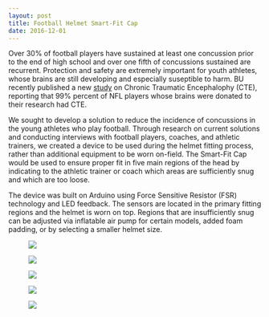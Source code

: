```yaml
---
layout: post
title: Football Helmet Smart-Fit Cap
date: 2016-12-01
---
```


Over 30% of football players have sustained at least one concussion prior to the end of high school and over one fifth of concussions sustained are recurrent. Protection and safety are extremely important for youth athletes, whose brains are still developing and especially suseptible to harm. BU recently published a new <a href="http://jamanetwork.com/journals/jama/article-abstract/2645104">study</a> on Chronic Traumatic Encephalophy (CTE), reporting that 99% percent of NFL players whose brains were donated to their research had CTE. 

We sought to develop a solution to reduce the incidence of concussions in the young athletes who play football. Through research on current solutions and conducting interviews with football players, coaches, and athletic trainers, we created a device to be used during the helmet fitting process, rather than additional equipment to be worn on-field. The Smart-Fit Cap would be used to ensure proper fit in five main regions of the head by indicating to the athletic trainer or coach which areas are sufficiently snug and which are too loose.

The device was built on Arduino using Force Sensitive Resistor (FSR) technology and LED feedback. The sensors are located in the primary fitting regions and the helmet is worn on top. Regions that are insufficiently snug can be adjusted via inflatable air pump for certain models, added foam padding, or by selecting a smaller helmet size.


<div class="blog-photos">
  <figure class="blog-item">
    <img class="blog-pic" src="https://user-images.githubusercontent.com/16715814/29909148-69573d5c-8dd9-11e7-9fdb-c7c05e8aa97b.png">
  </figure>
  <figure class="blog-item">
    <img class="blog-pic" src="https://user-images.githubusercontent.com/16715814/29909151-6bd1abc6-8dd9-11e7-90e7-581c18b6b711.png">
  </figure>
  <figure class="blog-item">
    <img class="blog-pic" src="https://user-images.githubusercontent.com/16715814/29909152-6df49472-8dd9-11e7-9a73-e1633f000aed.png">
  </figure>
  <figure class="blog-item">
    <img class="blog-pic" src="https://user-images.githubusercontent.com/16715814/29909157-6fb5a102-8dd9-11e7-9a15-b73a8593d851.png">
  </figure>
  <figure class="blog-item">
    <img class="blog-pic" src="https://user-images.githubusercontent.com/16715814/29909158-7154ccd6-8dd9-11e7-9b07-67e5e643bd3a.png">
  </figure>
</div>
